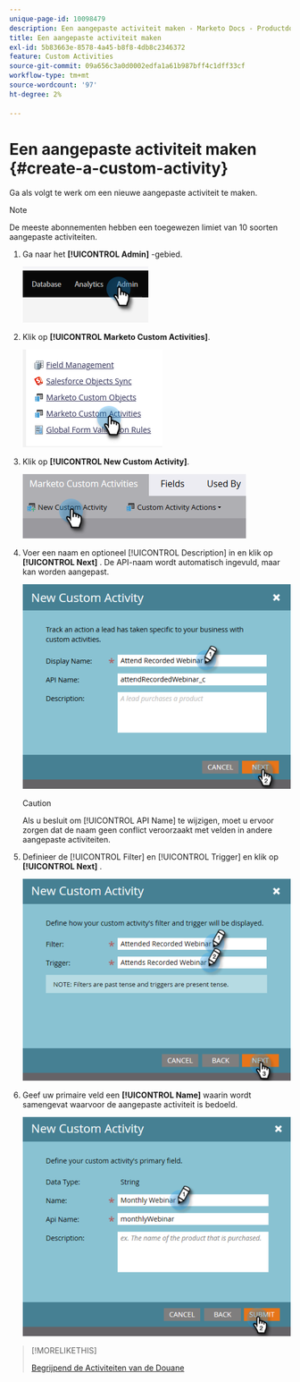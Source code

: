 ```yaml
---
unique-page-id: 10098479
description: Een aangepaste activiteit maken - Marketo Docs - Productdocumentatie
title: Een aangepaste activiteit maken
exl-id: 5b83663e-8578-4a45-b8f8-4db8c2346372
feature: Custom Activities
source-git-commit: 09a656c3a0d0002edfa1a61b987bff4c1dff33cf
workflow-type: tm+mt
source-wordcount: '97'
ht-degree: 2%

---
```


# Een aangepaste activiteit maken {#create-a-custom-activity}

Ga als volgt te werk om een nieuwe aangepaste activiteit te maken.

>[!NOTE]
>
>De meeste abonnementen hebben een toegewezen limiet van 10 soorten aangepaste activiteiten.

1. Ga naar het **[!UICONTROL Admin]** -gebied.

   ![](assets/create-a-custom-activity-1.png)

1. Klik op **[!UICONTROL Marketo Custom Activities]**.

   ![](assets/create-a-custom-activity-2.png)

1. Klik op **[!UICONTROL New Custom Activity]**.

   ![](assets/create-a-custom-activity-3.png)

1. Voer een naam en optioneel [!UICONTROL Description] in en klik op **[!UICONTROL Next]** . De API-naam wordt automatisch ingevuld, maar kan worden aangepast.

   ![](assets/create-a-custom-activity-4.png)

   >[!CAUTION]
   >
   >Als u besluit om [!UICONTROL API Name] te wijzigen, moet u ervoor zorgen dat de naam geen conflict veroorzaakt met velden in andere aangepaste activiteiten.

1. Definieer de [!UICONTROL Filter] en [!UICONTROL Trigger] en klik op **[!UICONTROL Next]** .

   ![](assets/create-a-custom-activity-5.png)

1. Geef uw primaire veld een **[!UICONTROL Name]** waarin wordt samengevat waarvoor de aangepaste activiteit is bedoeld.

   ![](assets/create-a-custom-activity-6.png)

>[!MORELIKETHIS]
>
>[ Begrijpend de Activiteiten van de Douane ](/help/marketo/product-docs/administration/marketo-custom-activities/understanding-custom-activities.md)
